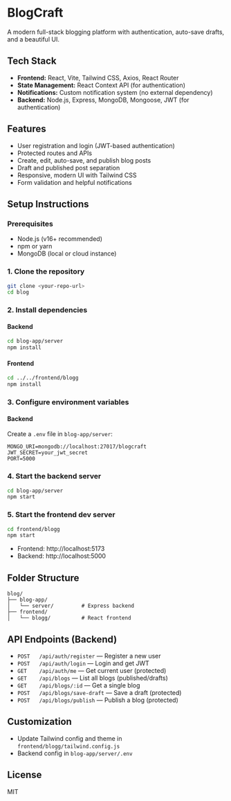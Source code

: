 # BlogCraft

A modern full-stack blogging platform with authentication, auto-save drafts, and a beautiful UI.
## Tech Stack

- **Frontend:** React, Vite, Tailwind CSS, Axios, React Router
- **State Management:** React Context API (for authentication)
- **Notifications:** Custom notification system (no external dependency)
- **Backend:** Node.js, Express, MongoDB, Mongoose, JWT (for authentication)

## Features

- User registration and login (JWT-based authentication)
- Protected routes and APIs
- Create, edit, auto-save, and publish blog posts
- Draft and published post separation
- Responsive, modern UI with Tailwind CSS
- Form validation and helpful notifications

## Setup Instructions

### Prerequisites
- Node.js (v16+ recommended)
- npm or yarn
- MongoDB (local or cloud instance)

### 1. Clone the repository
```bash
git clone <your-repo-url>
cd blog
```

### 2. Install dependencies
#### Backend
```bash
cd blog-app/server
npm install
```
#### Frontend
```bash
cd ../../frontend/blogg
npm install
```

### 3. Configure environment variables
#### Backend
Create a `.env` file in `blog-app/server`:
```
MONGO_URI=mongodb://localhost:27017/blogcraft
JWT_SECRET=your_jwt_secret
PORT=5000
```

### 4. Start the backend server
```bash
cd blog-app/server
npm start
```

### 5. Start the frontend dev server
```bash
cd frontend/blogg
npm start
```

- Frontend: http://localhost:5173
- Backend: http://localhost:5000

## Folder Structure
```
blog/
├── blog-app/
│   └── server/         # Express backend
├── frontend/
│   └── blogg/          # React frontend
```

## API Endpoints (Backend)
- `POST   /api/auth/register` — Register a new user
- `POST   /api/auth/login` — Login and get JWT
- `GET    /api/auth/me` — Get current user (protected)
- `GET    /api/blogs` — List all blogs (published/drafts)
- `GET    /api/blogs/:id` — Get a single blog
- `POST   /api/blogs/save-draft` — Save a draft (protected)
- `POST   /api/blogs/publish` — Publish a blog (protected)

## Customization
- Update Tailwind config and theme in `frontend/blogg/tailwind.config.js`
- Backend config in `blog-app/server/.env`

## License
MIT
